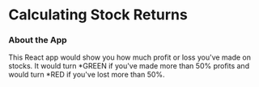 # Calculating Stock Returns

### About the App

This React app would show you how much profit or loss you've made on stocks. It would turn *GREEN if you've made more than 50% profits and would turn *RED if you've lost more than 50%. 
